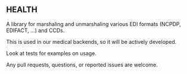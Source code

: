 HEALTH
------

A library for marshaling and unmarshaling various EDI formats (NCPDP, EDIFACT, ...) and CCDs.

This is used in our medical backends, so it will be actively developed.

Look at tests for examples on usage. 

Any pull requests, questions, or reported issues are welcome.
